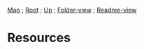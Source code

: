 [Map](https://github.com/Some-Developer-Somewhere/Coding-Somewhere/blob/main/map.md) ;
[Root](https://github.com/Some-Developer-Somewhere/Coding-Somewhere/blob/main/README.md) ;
[Up](../README.md) ;
[Folder-view](./) ;
[Readme-view](./README.md)

# Resources
